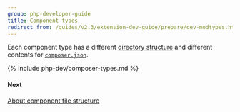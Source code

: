 ```yaml
---
group: php-developer-guide
title: Component types
redirect_from: /guides/v2.3/extension-dev-guide/prepare/dev-modtypes.html
---
```


Each component type has a different [directory structure][directory-structure] and different contents for [`composer.json`][composer].

{% include php-dev/composer-types.md %}

#### Next

[About component file structure][component-file-structure]

[directory-structure]: {{page.baseurl}}/extension-development/build-tasks/file-structure.html

[composer]: {{page.baseurl}}/extension-development/files/composer-json.html

[component-file-structure]: {{page.baseurl}}/remove

